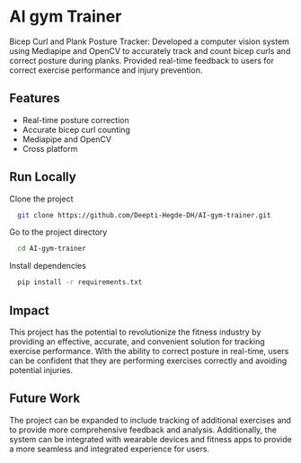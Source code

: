 

# AI gym Trainer 

Bicep Curl and Plank Posture Tracker: Developed a computer vision system using Mediapipe and OpenCV to accurately track and count bicep curls and correct posture during planks. Provided real-time feedback to users for correct exercise performance and injury prevention.


## Features

- Real-time posture correction
- Accurate bicep curl counting
- Mediapipe and OpenCV
- Cross platform


## Run Locally

Clone the project

```bash
  git clone https://github.com/Deepti-Hegde-DH/AI-gym-trainer.git
```

Go to the project directory

```bash
  cd AI-gym-trainer
```

Install dependencies

```bash
  pip install -r requirements.txt
```


## Impact

This project has the potential to revolutionize the fitness industry by providing an effective, accurate, and convenient solution for tracking exercise performance. With the ability to correct posture in real-time, users can be confident that they are performing exercises correctly and avoiding potential injuries.

## Future Work

The project can be expanded to include tracking of additional exercises and to provide more comprehensive feedback and analysis. Additionally, the system can be integrated with wearable devices and fitness apps to provide a more seamless and integrated experience for users.

